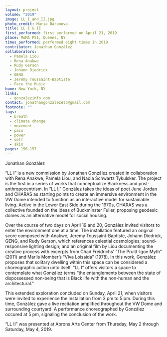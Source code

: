 ```yaml
---
layout: project
volume: "2019"
image: LL_I_and_II.jpg
photo_credit: Maria Baranova
title: LL I & II
first_performed: first performed on April 21, 2019
place: MoMA PS1, Queens, NY
times_performed: performed eight times in 2019
contributor: Jonathan González
collaborators:
  - Pamela Liou
  - Rena Anakwe
  - Rudy Gerson
  - Johann Diedrick
  - GENG
  - Jeremy Toussaint-Baptiste
  - Face the Music
home: New York, NY
links:
  - gonzalezinfo.com
contact: jonathangonzalezetc@gmail.com
footnote: ""
tags:
  - breath
  - climate change
  - movement
  - pain
  - power
  - self
  - skin
pages: 156-157
---
```


Jonathan González

“LL I” is a new commission by Jonathan González created in collaboration with Rena Anakwe, Pamela Liou, and Nadia Schwartz Tykulsker. The project is the first in a series of works that conceptualize Blackness and post-anthropocentrism. In “LL I,” González takes the ideas of poet June Jordan and CHARAS as starting points to create an immersive environment in the VW Dome intended to function as an interactive model for sustainable living. Active in the Lower East Side during the 1970s, CHARAS was a collective founded on the ideas of Buckminster Fuller, proposing geodesic domes as an alternative model for social housing.

Over the course of two days on April 19 and 20, González invited visitors to enter the environment one at a time. The installation featured an original score composed with Anakwe, Jeremy Toussaint-Baptiste, Johann Diedrick, GENG, and Rudy Gerson, which references celestial cosmologies; sound-responsive lighting design; and an original film by Liou documenting the creative process with excerpts from Chad Freidrichs’ “The Pruitt-Igoe Myth” (2011) and Marlis Momber’s “Viva Loisaida” (1978). In this work, González proposes that solitary dwelling within this space can be considered a choreographic action unto itself. “LL I” offers visitors a space to contemplate what González terms “the entanglements between the state of dispossessed non-being that is Black life with the non-human and the architectural.”

This extended exploration concluded on Sunday, April 21, when visitors were invited to experience the installation from 3 pm to 5 pm. During this time, González gave a live recitation amplified throughout the VW Dome and surrounding courtyard. A performance choreographed by González occured at 5 pm, signaling the conclusion of the work.

“LL II” was presented at Abrons Arts Center from Thursday, May 2 through Saturday, May 4, 2019.
